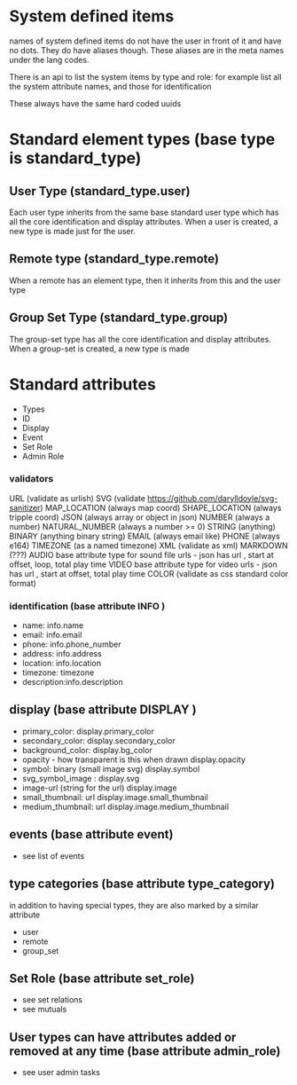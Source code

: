 # System defined items

names of system defined items do not have the user in front of it and have no dots.
They do have aliases though. These aliases are in the meta names under the lang codes.

There is an api to list the system items by type and role: for example list all the system attribute names, and those for identification

These always have the same hard coded uuids 

# Standard element types (base type is standard_type)


## User Type (standard_type.user)

Each user type inherits from the same base standard user type which has all the core identification and display attributes.
When a user is created, a new type is made just for the user.

## Remote type  (standard_type.remote)
When a remote has an element type, then it inherits from this and the user type


## Group Set Type  (standard_type.group)

The group-set type has all the core identification and display attributes. When a group-set is created, a new type is made



# Standard attributes



* Types
* ID
* Display
* Event
* Set Role
* Admin Role


### validators 
URL (validate as urlish)
SVG (validate https://github.com/darylldoyle/svg-sanitizer)
MAP_LOCATION (always map coord)
SHAPE_LOCATION (always tripple coord)
JSON (always array or object in json)
NUMBER (always a number)
NATURAL_NUMBER (always a number >= 0)
STRING (anything)
BINARY (anything binary string)
EMAIL (always email like)
PHONE (always e164)
TIMEZONE (as a named timezone)
XML (validate as xml)
MARKDOWN (???)
AUDIO  base attribute type for sound file urls - json has url , start at offset, loop, total play time
VIDEO  base attribute type for video urls - json has url , start at offset,  total play time
COLOR (validate as css standard color format)

### identification (base attribute INFO )

* name: info.name
* email: info.email
* phone: info.phone_number
* address: info.address
* location: info.location
* timezone: timezone
* description:info.description


## display (base attribute DISPLAY )
* primary_color:                                          display.primary_color
* secondary_color:                                        display.secondary_color
* background_color:                                       display.bg_color
* opacity - how transparent is this when drawn            display.opacity
* symbol: binary (small image svg)                        display.symbol
* svg_symbol_image  :                                     display.svg
* image-url (string for the url)                          display.image
* small_thumbnail: url                                    display.image.small_thumbnail              
* medium_thumbnail: url                                   display.image.medium_thumbnail
  


## events (base attribute event)
* see list of events

## type categories (base attribute type_category)
in addition to having special types, they are also marked by a similar attribute
* user
* remote
* group_set

## Set Role (base attribute set_role)
* see set relations
* see mutuals

## User types can have attributes added or removed at any time (base attribute admin_role)
* see user admin tasks





